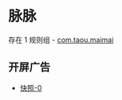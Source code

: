 # 脉脉

存在 1 规则组 - [com.taou.maimai](/src/apps/com.taou.maimai.ts)

## 开屏广告

- [快照-0](https://i.gkd.li/import/12840698)
